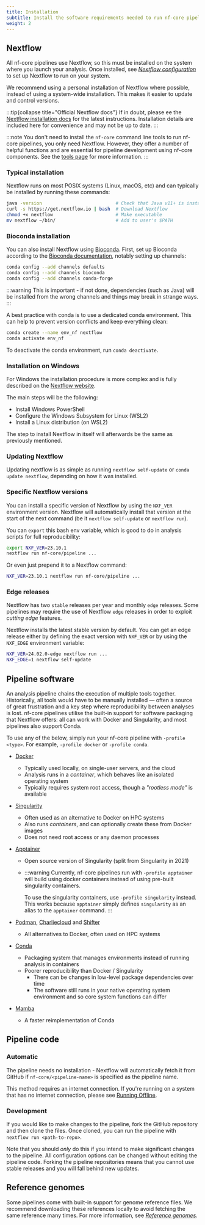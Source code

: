 ```yaml
---
title: Installation
subtitle: Install the software requirements needed to run nf-core pipelines.
weight: 2
---
```


## Nextflow

All nf-core pipelines use Nextflow, so this must be installed on the system where you launch your analysis.
Once installed, see [_Nextflow configuration_](configuration.md) to set up Nextflow to run on your system.

We recommend using a personal installation of Nextflow where possible, instead of using a system-wide installation.
This makes it easier to update and control versions.

:::tip{collapse title="Official Nextflow docs"}
If in doubt, please ee the [Nextflow installation docs](https://www.nextflow.io/docs/latest/getstarted.html#installation)
for the latest instructions.
Installation details are included here for convenience and may not be up to date.
:::

:::note
You don't need to install the `nf-core` command line tools to run nf-core pipelines, you only need Nextflow.
However, they offer a number of helpful functions and are essential for pipeline development using nf-core components.
See the [tools page](/tools) for more information.
:::

### Typical installation

Nextflow runs on most POSIX systems (Linux, macOS, etc) and can typically be installed by running these commands:

```bash
java -version                           # Check that Java v11+ is installed
curl -s https://get.nextflow.io | bash  # Download Nextflow
chmod +x nextflow                       # Make executable
mv nextflow ~/bin/                      # Add to user's $PATH
```

### Bioconda installation

You can also install Nextflow using [Bioconda](https://bioconda.github.io/).
First, set up Bioconda according to the [Bioconda documentation](https://bioconda.github.io/#usage), notably setting up channels:

```bash
conda config --add channels defaults
conda config --add channels bioconda
conda config --add channels conda-forge
```

:::warning
This is important - if not done, dependencies (such as Java) will be installed from
the wrong channels and things may break in strange ways.
:::

A best practice with conda is to use a dedicated conda environment.
This can help to prevent version conflicts and keep everything clean:

```bash
conda create --name env_nf nextflow
conda activate env_nf
```

To deactivate the conda environment, run `conda deactivate`.

### Installation on Windows

For Windows the installation procedure is more complex and is fully described on the [Nextflow website](https://nextflow.io/blog/2021/setup-nextflow-on-windows.html).

The main steps will be the following:

- Install Windows PowerShell
- Configure the Windows Subsystem for Linux (WSL2)
- Install a Linux distribution (on WSL2)

The step to install Nextflow in itself will afterwards be the same as previously mentioned.

### Updating Nextflow

Updating nextflow is as simple as running `nextflow self-update`
or `conda update nextflow`, depending on how it was installed.

### Specific Nextflow versions

You can install a specific version of Nextflow by using the `NXF_VER` environment version.
Nextflow will automatically install that version at the start of the next command
(be it `nextflow self-update` or `nextflow run`).

You can `export` this bash env variable, which is good to do in analysis scripts for full reproducibility:

```bash
export NXF_VER=23.10.1
nextflow run nf-core/pipeline ...
```

Or even just prepend it to a Nextflow command:

```bash
NXF_VER=23.10.1 nextflow run nf-core/pipeline ...
```

### Edge releases

Nextflow has two `stable` releases per year and monthly `edge` releases.
Some pipelines may require the use of Nextflow `edge` releases in order to exploit _cutting edge_ features.

Nextflow installs the latest stable version by default.
You can get an edge release either by defining the exact version with `NXF_VER`
or by using the `NXF_EDGE` environment variable:

```bash
NXF_VER=24.02.0-edge nextflow run ...
NXF_EDGE=1 nextflow self-update
```

## Pipeline software

An analysis pipeline chains the execution of multiple tools together.
Historically, all tools would have to be manually installed — often a source of great frustration and a key step where reproducibility between analyses is lost.
nf-core pipelines utilise the built-in support for software packaging that Nextflow offers: all can work with Docker and Singularity, and most pipelines also support Conda.

To use any of the below, simply run your nf-core pipeline with `-profile <type>`.
For example, `-profile docker` or `-profile conda`.

- [Docker](https://docs.docker.com/install/)
  - Typically used locally, on single-user servers, and the cloud
  - Analysis runs in a _container_, which behaves like an isolated operating system
  - Typically requires system root access, though a _"rootless mode"_ is available
- [Singularity](https://www.sylabs.io/)
  - Often used as an alternative to Docker on HPC systems
  - Also runs _containers_, and can optionally create these from Docker images
  - Does not need root access or any daemon processes
- [Apptainer](https://apptainer.org/)

  - Open source version of Singularity (split from Singularity in 2021)
  - :::warning
    Currently, nf-core pipelines run with `-profile apptainer` will build using
    docker containers instead of using pre-built singularity containers.

    To use the singularity containers, use `-profile singularity` instead.
    This works because `apptainer` simply defines `singularity` as an alias
    to the `apptainer` command.
    :::

- [Podman](https://podman.io/), [Charliecloud](https://hpc.github.io/charliecloud/) and [Shifter](https://www.nersc.gov/research-and-development/user-defined-images/)
  - All alternatives to Docker, often used on HPC systems
- [Conda](https://conda.io/)
  - Packaging system that manages environments instead of running analysis in containers
  - Poorer reproducibility than Docker / Singularity
    - There can be changes in low-level package dependencies over time
    - The software still runs in your native operating system environment and so core system functions can differ
- [Mamba](https://mamba.readthedocs.io/)
  - A faster reimplementation of Conda

## Pipeline code

### Automatic

The pipeline needs no installation - Nextflow will automatically fetch it from GitHub if `nf-core/<pipeline-name>` is specified as the pipeline name.

This method requires an internet connection. If you're running on a system that has no internet connection, please see [Running Offline](offline.md).

### Development

If you would like to make changes to the pipeline, fork the GitHub repository and then clone the files. Once cloned, you can run the pipeline with `nextflow run <path-to-repo>`.

Note that you should _only_ do this if you intend to make significant changes to the pipeline. All configuration options can be changed without editing the pipeline code. Forking the pipeline repositories means that you cannot use stable releases and you will fall behind new updates.

## Reference genomes

Some pipelines come with built-in support for genome reference files.
We recommend downloading these references locally to avoid fetching the same reference many times.
For more information, see [_Reference genomes_](reference_genomes.md).
